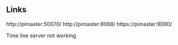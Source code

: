 ## Links



http://pimaster:50070/
http://pimaster:8088/
https://pimaster:9090/


Time line server not working